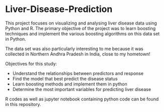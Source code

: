 # Liver-Disease-Prediction

This project focuses on visualizing and analysing liver disease data using Python and R. The primary objective of the project was to learn boosting techniques and implement the various boosting algorithms on this data set in Python.

The data set was also particularly interesting to me because it was collected in Northern Andhra Pradesh in India, close to my hometown!

Objectives for this study:

- Understand the relationships between predictors and response
- Find the model that best predict the disease status
- Learn boosting methods and implement them in python
- Determine the most important variables for predicting liver disease

R codes as well as jupyter notebook containing python code can be found in this repository. 

